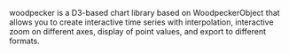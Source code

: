 woodpecker is a D3-based chart library based on WoodpeckerObject that allows you to create interactive time series with interpolation, interactive zoom on different axes, display of point values, and export to different formats.
